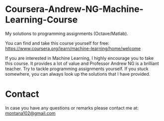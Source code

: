 # Coursera-Andrew-NG-Machine-Learning-Course
My solutions to programming assignments  (Octave/Matlab).

You can find and take this course yourself for free: 
https://www.coursera.org/learn/machine-learning/home/welcome

If you are interested in Machine Learning, I highly encourage you to take this course. It provides a lot of value and Professor Andrew NG is a brilliant teacher. Try to tackle programming assignments yourself. If you stuck somewhere, you can always look up the solutions that I have provided.

# Contact

In case you have any questions or remarks please contact me at: montana102@gmail.com
